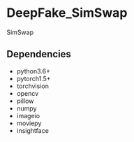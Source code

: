 # DeepFake_SimSwap
SimSwap

## Dependencies
- python3.6+
- pytorch1.5+
- torchvision
- opencv
- pillow
- numpy
- imageio
- moviepy
- insightface
